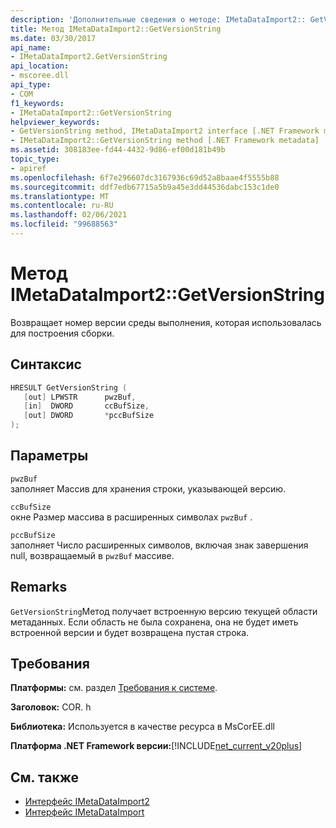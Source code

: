 ```yaml
---
description: 'Дополнительные сведения о методе: IMetaDataImport2:: GetVersionString'
title: Метод IMetaDataImport2::GetVersionString
ms.date: 03/30/2017
api_name:
- IMetaDataImport2.GetVersionString
api_location:
- mscoree.dll
api_type:
- COM
f1_keywords:
- IMetaDataImport2::GetVersionString
helpviewer_keywords:
- GetVersionString method, IMetaDataImport2 interface [.NET Framework metadata]
- IMetaDataImport2::GetVersionString method [.NET Framework metadata]
ms.assetid: 308183ee-fd44-4432-9d86-ef00d181b49b
topic_type:
- apiref
ms.openlocfilehash: 6f7e296607dc3167936c69d52a8baae4f5555b88
ms.sourcegitcommit: ddf7edb67715a5b9a45e3dd44536dabc153c1de0
ms.translationtype: MT
ms.contentlocale: ru-RU
ms.lasthandoff: 02/06/2021
ms.locfileid: "99688563"
---
```

# <a name="imetadataimport2getversionstring-method"></a>Метод IMetaDataImport2::GetVersionString

Возвращает номер версии среды выполнения, которая использовалась для построения сборки.  
  
## <a name="syntax"></a>Синтаксис  
  
```cpp  
HRESULT GetVersionString (  
   [out] LPWSTR      pwzBuf,  
   [in]  DWORD       ccBufSize,  
   [out] DWORD       *pccBufSize  
);  
```  
  
## <a name="parameters"></a>Параметры  

 `pwzBuf`  
 заполняет Массив для хранения строки, указывающей версию.  
  
 `ccBufSize`  
 окне Размер массива в расширенных символах `pwzBuf` .  
  
 `pccBufSize`  
 заполняет Число расширенных символов, включая знак завершения null, возвращаемый в `pwzBuf` массиве.  
  
## <a name="remarks"></a>Remarks  

 `GetVersionString`Метод получает встроенную версию текущей области метаданных. Если область не была сохранена, она не будет иметь встроенной версии и будет возвращена пустая строка.  
  
## <a name="requirements"></a>Требования  

 **Платформы:** см. раздел [Требования к системе](../../get-started/system-requirements.md).  
  
 **Заголовок:** COR. h  
  
 **Библиотека:** Используется в качестве ресурса в MsCorEE.dll  
  
 **Платформа .NET Framework версии:**[!INCLUDE[net_current_v20plus](../../../../includes/net-current-v20plus-md.md)]  
  
## <a name="see-also"></a>См. также

- [Интерфейс IMetaDataImport2](imetadataimport2-interface.md)
- [Интерфейс IMetaDataImport](imetadataimport-interface.md)
